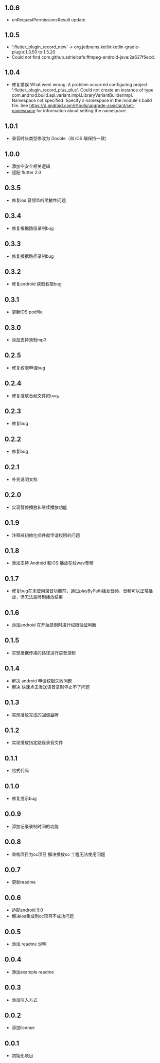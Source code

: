 ## 1.0.6
* onRequestPermissionsResult update

## 1.0.5
* ':flutter_plugin_record_new' -> org.jetbrains.kotlin:kotlin-gradle-plugin:1.3.50 to 1.5.20
* Could not find com.github.adrielcafe:ffmpeg-android-java:2a627f6ecd.

## 1.0.4
* 修复错误 What went wrong: A problem occurred configuring project ':flutter_plugin_record_plus_plus'.
  Could not create an instance of type com.android.build.api.variant.impl.LibraryVariantBuilderImpl. Namespace not specified. Specify a namespace in the module's build file. See https://d.android.com/r/tools/upgrade-assistant/set-namespace for information about setting the namespace.

## 1.0.1

* 录音时长类型修改为 Double（和 iOS 端保持一致）

## 1.0.0

*  添加空安全相关逻辑
*  适配 flutter 2.0

## 0.3.5

*  修复ios 音频监听灵敏性问题

## 0.3.4

*  修复根据路径录制bug

## 0.3.3

*  修复根据路径录制bug

## 0.3.2

*  修复android 获取权限bug

## 0.3.1

*  更新IOS podfile

## 0.3.0
*   添加支持录制mp3

## 0.2.5
*   修复权限申请bug
## 0.2.4
*   修复播放音频文件的bug。
## 0.2.3
*   修复bug
## 0.2.2
*   修复bug
## 0.2.1
*   补充说明文档
## 0.2.0
*   实现暂停播放和继续播放功能
## 0.1.9

*   注释掉初始化插件就申请权限的问题

## 0.1.8

*   添加支持 Android 和IOS 播放在线wav音频
   
## 0.1.7

*   修复bug在未使用录音功能前，通过playByPath播发音频，音频可以正常播放，但无法监听到播放结束
   
## 0.1.6

*   添加android 在开始录制时进行权限验证判断
## 0.1.5

*   实现根据传递的路径进行语音录制

## 0.1.4

*  解决 android 申请权限失败问题
*  解决 快速点击发送语音录制停止不了问题

## 0.1.3

*  实现播放完成的回调监听


## 0.1.2

*  实现播放指定路径录音文件
## 0.1.1

*  格式代码
## 0.1.0

*  修复提示bug

## 0.0.9

*  添加记录录制时间的功能

## 0.0.8

*  重构项目为oc项目 解决播放oc 工程无法使用问题
## 0.0.7

*  更新readme

## 0.0.6

*  适配android 9.0 
*  解决ios集成到oc项目不成功问题 

## 0.0.5

*  添加 readme 说明 

## 0.0.4

*  添加example readme 

## 0.0.3

*  添加引入方式 

## 0.0.2

* 添加license

## 0.0.1

* 初始化项目 


